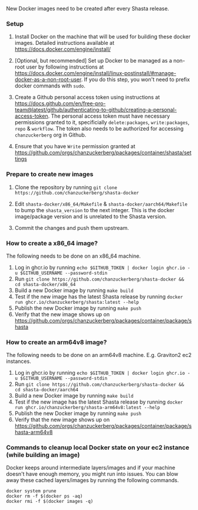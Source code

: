 New Docker images need to be created after every Shasta release.

### Setup

1. Install Docker on the machine that will be used for building these docker images. Detailed instructions available at https://docs.docker.com/engine/install/

2. [Optional, but recommended] Set up Docker to be managed as a non-root user by following instructions at https://docs.docker.com/engine/install/linux-postinstall/#manage-docker-as-a-non-root-user. If you do this step, you won't need to prefix docker commands with `sudo`.

3. Create a Github personal access token using instructions at https://docs.github.com/en/free-pro-team@latest/github/authenticating-to-github/creating-a-personal-access-token. The personal access token must have necessary permissions granted to it, specificially `delete:packages`, `write:packages`, `repo` & `workflow`. The token also needs to be authorized for accessing `chanzuckerberg` org in Github.

4. Ensure that you have `Write` permission granted at https://github.com/orgs/chanzuckerberg/packages/container/shasta/settings

### Prepare to create new images

1. Clone the repository by running `git clone https://github.com/chanzuckerberg/shasta-docker`

2. Edit `shasta-docker/x86_64/Makefile` & `shasta-docker/aarch64/Makefile` to bump the `shasta_version` to the next integer. This is the docker image/package version and is unrelated to the Shasta version.

3. Commit the changes and push them upstream.

### How to create a x86_64 image?

The following needs to be done on an x86_64 machine.

1. Log in ghcr.io by running `echo $GITHUB_TOKEN | docker login ghcr.io -u $GITHUB_USERNAME --password-stdin`
2. Run `git clone https://github.com/chanzuckerberg/shasta-docker && cd shasta-docker/x86_64`
3. Build a new Docker image by running `make build`
4. Test if the new image has the latest Shasta release by running `docker run ghcr.io/chanzuckerberg/shasta:latest --help`
5. Publish the new Docker image by running `make push`
6. Verify that the new image shows up on https://github.com/orgs/chanzuckerberg/packages/container/package/shasta

### How to create an arm64v8 image?

The following needs to be done on an arm64v8 machine. E.g. Graviton2 ec2 instances.

1. Log in ghcr.io by running `echo $GITHUB_TOKEN | docker login ghcr.io -u $GITHUB_USERNAME --password-stdin`
2. Run `git clone https://github.com/chanzuckerberg/shasta-docker && cd shasta-docker/aarch64`
3. Build a new Docker image by running `make build`
4. Test if the new image has the latest Shasta release by running `docker run ghcr.io/chanzuckerberg/shasta-arm64v8:latest --help`
5. Publish the new Docker image by running `make push`
6. Verify that the new image shows up on https://github.com/orgs/chanzuckerberg/packages/container/package/shasta-arm64v8

### Commands to cleanup local Docker state on your ec2 instance (while building an image)

Docker keeps around intermediate layers/images and if your machine doesn't have enough memory, you might run into issues. You can blow away these cached layers/images by running the following commands.

```
docker system prune
docker rm -f $(docker ps -aq)
docker rmi -f $(docker images -q)

```
